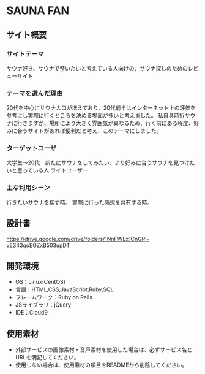 # SAUNA FAN

## サイト概要
### サイトテーマ
サウナ好き、サウナで整いたいと考えている人向けの、サウナ探しのためのレビューサイト

### テーマを選んだ理由
20代を中心にサウナ人口が増えており、20代前半はインターネット上の評価を参考にし実際に行くところを決める場面が多いと考えました。
私自身時折サウナに行きますが、場所により大きく雰囲気が異なるため、行く前にある程度、好みに合うサイトがあれば便利だと考え、このテーマにしました。

### ターゲットユーザ
大学生〜20代　新たにサウナをしてみたい、より好みに合うサウナを見つけたいと思っている人
ライトユーザー

### 主な利用シーン
行きたいサウナを探す時。
実際に行った感想を共有する時。

## 設計書
https://drive.google.com/drive/folders/1NnFWLx1CnGPj-vES43qoEGZxB503upDT

## 開発環境
- OS：Linux(CentOS)
- 言語：HTML,CSS,JavaScript,Ruby,SQL
- フレームワーク：Ruby on Rails
- JSライブラリ：jQuery
- IDE：Cloud9

## 使用素材
- 外部サービスの画像素材・音声素材を使用した場合は、必ずサービス名とURLを明記してください。
- 使用しない場合は、使用素材の項目をREADMEから削除してください。